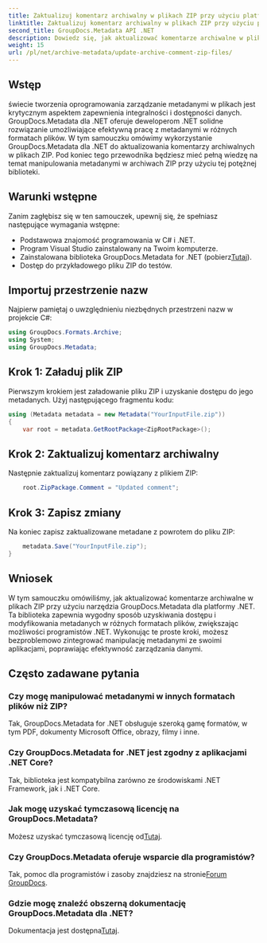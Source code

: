 ```yaml
---
title: Zaktualizuj komentarz archiwalny w plikach ZIP przy użyciu platformy .NET
linktitle: Zaktualizuj komentarz archiwalny w plikach ZIP przy użyciu platformy .NET
second_title: GroupDocs.Metadata API .NET
description: Dowiedz się, jak aktualizować komentarze archiwalne w plikach ZIP przy użyciu GroupDocs.Metadata dla .NET. Ulepsz zarządzanie metadanymi w aplikacjach C# bez wysiłku.
weight: 15
url: /pl/net/archive-metadata/update-archive-comment-zip-files/
---
```

## Wstęp
świecie tworzenia oprogramowania zarządzanie metadanymi w plikach jest krytycznym aspektem zapewnienia integralności i dostępności danych. GroupDocs.Metadata dla .NET oferuje deweloperom .NET solidne rozwiązanie umożliwiające efektywną pracę z metadanymi w różnych formatach plików. W tym samouczku omówimy wykorzystanie GroupDocs.Metadata dla .NET do aktualizowania komentarzy archiwalnych w plikach ZIP. Pod koniec tego przewodnika będziesz mieć pełną wiedzę na temat manipulowania metadanymi w archiwach ZIP przy użyciu tej potężnej biblioteki.
## Warunki wstępne
Zanim zagłębisz się w ten samouczek, upewnij się, że spełniasz następujące wymagania wstępne:
- Podstawowa znajomość programowania w C# i .NET.
- Program Visual Studio zainstalowany na Twoim komputerze.
-  Zainstalowana biblioteka GroupDocs.Metadata for .NET (pobierz[Tutaj](https://releases.groupdocs.com/metadata/net/)).
- Dostęp do przykładowego pliku ZIP do testów.

## Importuj przestrzenie nazw
Najpierw pamiętaj o uwzględnieniu niezbędnych przestrzeni nazw w projekcie C#:
```csharp
using GroupDocs.Formats.Archive;
using System;
using GroupDocs.Metadata;
```
## Krok 1: Załaduj plik ZIP
Pierwszym krokiem jest załadowanie pliku ZIP i uzyskanie dostępu do jego metadanych. Użyj następującego fragmentu kodu:
```csharp
using (Metadata metadata = new Metadata("YourInputFile.zip"))
{
    var root = metadata.GetRootPackage<ZipRootPackage>();
```
## Krok 2: Zaktualizuj komentarz archiwalny
Następnie zaktualizuj komentarz powiązany z plikiem ZIP:
```csharp
    root.ZipPackage.Comment = "Updated comment";
```
## Krok 3: Zapisz zmiany
Na koniec zapisz zaktualizowane metadane z powrotem do pliku ZIP:
```csharp
    metadata.Save("YourInputFile.zip");
}
```

## Wniosek
W tym samouczku omówiliśmy, jak aktualizować komentarze archiwalne w plikach ZIP przy użyciu narzędzia GroupDocs.Metadata dla platformy .NET. Ta biblioteka zapewnia wygodny sposób uzyskiwania dostępu i modyfikowania metadanych w różnych formatach plików, zwiększając możliwości programistów .NET. Wykonując te proste kroki, możesz bezproblemowo zintegrować manipulację metadanymi ze swoimi aplikacjami, poprawiając efektywność zarządzania danymi.

## Często zadawane pytania
### Czy mogę manipulować metadanymi w innych formatach plików niż ZIP?
Tak, GroupDocs.Metadata for .NET obsługuje szeroką gamę formatów, w tym PDF, dokumenty Microsoft Office, obrazy, filmy i inne.
### Czy GroupDocs.Metadata for .NET jest zgodny z aplikacjami .NET Core?
Tak, biblioteka jest kompatybilna zarówno ze środowiskami .NET Framework, jak i .NET Core.
### Jak mogę uzyskać tymczasową licencję na GroupDocs.Metadata?
 Możesz uzyskać tymczasową licencję od[Tutaj](https://purchase.groupdocs.com/temporary-license/).
### Czy GroupDocs.Metadata oferuje wsparcie dla programistów?
 Tak, pomoc dla programistów i zasoby znajdziesz na stronie[Forum GroupDocs](https://forum.groupdocs.com/c/metadata/14).
### Gdzie mogę znaleźć obszerną dokumentację GroupDocs.Metadata dla .NET?
 Dokumentacja jest dostępna[Tutaj](https://tutorials.groupdocs.com/metadata/net/).